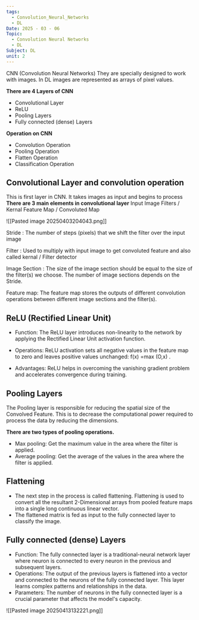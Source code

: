 ```yaml
---
tags:
  - Convolution_Neural_Networks
  - DL
Date: 2025 - 03 - 06
Topic:
  - Convolution Neural Networks
  - DL
Subject: DL
unit: 2
---
```

CNN (Convolution Neural Networks)
	They are specially designed to work with images. In DL images are represented as arrays of pixel values.

**There are 4 Layers of CNN**

- Convolutional Layer
- ReLU
- Pooling Layers
- Fully connected (dense) Layers


**Operation on CNN**

- Convolution Operation
- Pooling Operation
- Flatten Operation
- Classification Operation

## Convolutional Layer and convolution operation

This is first layer in CNN. It takes images as input and begins to process
	**There are 3 main elements in convolutional layer**
		Input Image
		Filters / Kernal
		Feature Map / Convoluted Map


![[Pasted image 20250403204043.png]]

Stride : The number of steps (pixels) that we shift the filter over the input image

Filter : Used to multiply with input image to get convoluted feature and also called kernal / Filter detector

Image Section :  The size of the image section should be equal to the size of the
filter(s) we choose. The number of image sections depends on the Stride.

Feature map: The feature map stores the outputs of different convolution
operations between different image sections and the filter(s).


## ReLU (Rectified Linear Unit)

- Function: The ReLU layer introduces non-linearity to the network by applying the Rectified Linear Unit activation function.

- Operations: ReLU activation sets all negative values in the feature map to zero and leaves positive values unchanged: f(x) =max (O,x) .

- Advantages: ReLU helps in overcoming the vanishing gradient problem and accelerates convergence during training.


## Pooling Layers

The Pooling layer is responsible for reducing the spatial size of the Convolved
Feature. This is to decrease the computational power required to process the data
by reducing the dimensions.

**There are two types of pooling operations.**

 - Max pooling: Get the maximum value in the area where the filter is applied.
 - Average pooling: Get the average of the values in the area where the filter is applied.


## Flattening

 - The next step in the process is called flattening. Flattening is used to convert all the resultant 2-Dimensional arrays from pooled feature maps into a single long continuous linear vector.
 - The flattened matrix is fed as input to the fully connected layer to classify the image.


## Fully connected (dense) Layers


-  Function: The fully connected layer is a traditional-neural network layer where neuron is connected to every neuron in the previous and subsequent layers.
-  Operations: The output of the previous layers is flattened into a vector and connected to the neurons of the fully connected layer. This layer learns complex patterns and relationships in the data.
 -  Parameters: The number of neurons in the fully connected layer is a crucial parameter that affects the model's capacity.

![[Pasted image 20250413132221.png]]



